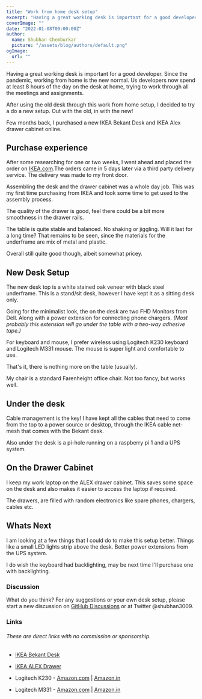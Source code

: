 ```yaml
---
title: "Work from home desk setup"
excerpt: "Having a great working desk is important for a good developer. Few months back, I purchased a new IKEA Bekant Desk and IKEA Alex drawer cabinet, that helps me work better."
coverImage: ""
date: "2022-01-08T00:00:00Z"
author:
  name: Shubhan Chemburkar
  picture: "/assets/blog/authors/default.png"
ogImage:
  url: ""
---
```


Having a great working desk is important for a good developer. Since the pandemic, working from home is the new normal. Us developers now spend at least 8 hours of the day on the desk at home, trying to work through all the meetings and assignments. 

After using the old desk through this work from home setup, I decided to try a do a new setup. Out with the old, in with the new!

Few months back, I purchased a new IKEA Bekant Desk and IKEA Alex drawer cabinet online.

## Purchase experience

After some researching for one or two weeks, I went ahead and placed the order on [IKEA.com](https://IKEA.com).The orders came in 5 days later via a third party delivery service. The delivery was made to my front door.

Assembling the desk and the drawer cabinet was a whole day job. This was my first time purchasing from IKEA and took some time to get used to the assembly process.

The quality of the drawer is good, feel there could be a bit more smoothness in the drawer rails.

The table is quite stable and balanced. No shaking or jiggling. Will it last for a long time? That remains to be seen, since the materials for the underframe are mix of metal and plastic.

Overall still quite good though, albeit somewhat pricey.

## New Desk Setup

The new desk top is a white stained oak veneer with black steel underframe.
This is a stand/sit desk, however I have kept it as a sitting desk only.

Going for the minimalist look, the on the desk are two FHD Monitors from Dell.
Along with a power extension for connecting phone chargers. *(Most probably this extension will go under the table with a two-way adhesive tape.)*

For keyboard and mouse, I prefer wireless using Logitech K230 keyboard and Logitech M331 mouse. The mouse is super light and comfortable to use.

That's it, there is nothing more on the table (usually).

My chair is a standard Farenheight office chair. Not too fancy, but works well.

## Under the desk

Cable management is the key! I have kept all the cables that need to come from the top to a power source or desktop, through the IKEA cable net-mesh that comes with the Bekant desk.

Also under the desk is a pi-hole running on a raspberry pi 1 and a UPS system.


## On the Drawer Cabinet

I keep my work laptop on the ALEX drawer cabinet. This saves some space on the desk and also makes it easier to access the laptop if required.

The drawers, are filled with random electronics like spare phones, chargers, cables etc. 


## Whats Next

I am looking at a few things that I could do to make this setup better. Things like a small LED lights strip above the desk. Better power extensions from the UPS system.

I do wish the keyboard had backlighting, may be next time I'll purchase one with backlighting.

### Discussion


What do you think? For any suggestions or your own desk setup, please start a new discussion on [GitHub Discussions](https://github.com/schemburkar/octocat.dev/discussions/new) or at Twitter @shubhan3009.


### Links
###### *These are direct links with no commission or sponsorship.*


- [IKEA Bekant Desk](https://www.ikea.com/in/en/p/bekant-desk-white-stained-oak-veneer-black-s59282639/)

- [IKEA ALEX Drawer](https://www.ikea.com/in/en/p/alex-drawer-unit-grey-turquoise-90483800/)

- Logitech K230 - [Amazon.com](https://www.amazon.com/Logitech-K230-Keyboard-Wireless-English/dp/B005BUNKME) | [Amazon.in](https://www.amazon.in/Logitech-K230-Wireless-Keyboard/dp/B01267B9CW)

- Logitech M331 - [Amazon.com](https://www.amazon.com/Logitech-Silent-Wireless-Mouse-Black/dp/B01MQ2A86A) | [Amazon.in](https://www.amazon.in/Logitech-Silent-Wireless-Mouse-Black/dp/B01MQ2A86A)